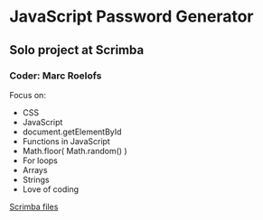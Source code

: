 # JavaScript Password Generator
## Solo project at Scrimba
### Coder: Marc Roelofs
Focus on:
* CSS
* JavaScript
* document.getElementById
* Functions in JavaScript
* Math.floor( Math.random() )
* For loops
* Arrays
* Strings
* Love of coding 
 
[Scrimba files](https://scrimba.com/scrim/co3d9463c9c41a986fa4d5687)
